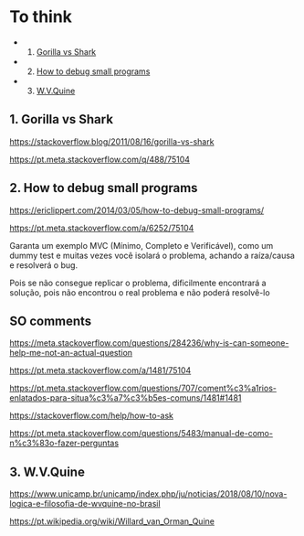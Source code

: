 # To think
<!-- vscode-markdown-toc -->
* 1. [Gorilla vs Shark](#GorillavsShark)
* 2. [How to debug small programs](#Howtodebugsmallprograms)
* 3. [W.V.Quine](#W.V.Quine)

<!-- vscode-markdown-toc-config
	numbering=true
	autoSave=true
	/vscode-markdown-toc-config -->
<!-- /vscode-markdown-toc -->

##  1. <a name='GorillavsShark'></a>Gorilla vs Shark

https://stackoverflow.blog/2011/08/16/gorilla-vs-shark

https://pt.meta.stackoverflow.com/q/488/75104

##  2. <a name='Howtodebugsmallprograms'></a>How to debug small programs

https://ericlippert.com/2014/03/05/how-to-debug-small-programs/

https://pt.meta.stackoverflow.com/a/6252/75104

Garanta um exemplo MVC (Mínimo, Completo e Verificável), como um dummy test e muitas vezes você isolará o problema, achando a raíza/causa e resolverá o bug.

Pois se não consegue replicar o problema, dificilmente encontrará a solução, pois não encontrou o real problema e não poderá resolvê-lo

## SO comments

https://meta.stackoverflow.com/questions/284236/why-is-can-someone-help-me-not-an-actual-question

https://pt.meta.stackoverflow.com/a/1481/75104

https://pt.meta.stackoverflow.com/questions/707/coment%c3%a1rios-enlatados-para-situa%c3%a7%c3%b5es-comuns/1481#1481

https://stackoverflow.com/help/how-to-ask

https://pt.meta.stackoverflow.com/questions/5483/manual-de-como-n%c3%83o-fazer-perguntas



##  3. <a name='W.V.Quine'></a>W.V.Quine

https://www.unicamp.br/unicamp/index.php/ju/noticias/2018/08/10/nova-logica-e-filosofia-de-wvquine-no-brasil

https://pt.wikipedia.org/wiki/Willard_van_Orman_Quine